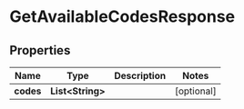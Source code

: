 

# GetAvailableCodesResponse


## Properties

| Name | Type | Description | Notes |
|------------ | ------------- | ------------- | -------------|
|**codes** | **List&lt;String&gt;** |  |  [optional] |



